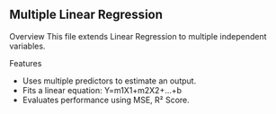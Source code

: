 ## Multiple Linear Regression

Overview
This file extends Linear Regression to multiple independent variables.

Features
- Uses multiple predictors to estimate an output.
- Fits a linear equation:
                  Y=m1X1+m2X2+...+b
- Evaluates performance using MSE, R² Score.
